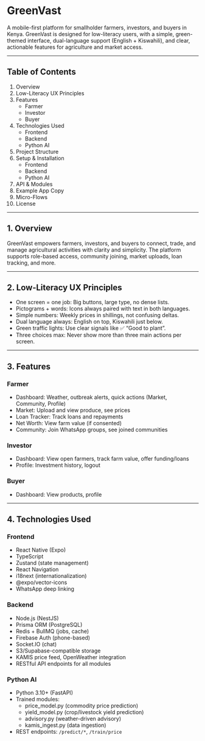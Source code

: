 # GreenVast

A mobile-first platform for smallholder farmers, investors, and buyers in Kenya. GreenVast is designed for low-literacy users, with a simple, green-themed interface, dual-language support (English + Kiswahili), and clear, actionable features for agriculture and market access.

---

## Table of Contents
1. Overview
2. Low-Literacy UX Principles
3. Features
   - Farmer
   - Investor
   - Buyer
4. Technologies Used
   - Frontend
   - Backend
   - Python AI
5. Project Structure
6. Setup & Installation
   - Frontend
   - Backend
   - Python AI
7. API & Modules
8. Example App Copy
9. Micro-Flows
10. License

---

## 1. Overview
GreenVast empowers farmers, investors, and buyers to connect, trade, and manage agricultural activities with clarity and simplicity. The platform supports role-based access, community joining, market uploads, loan tracking, and more.

---

## 2. Low-Literacy UX Principles
- One screen = one job: Big buttons, large type, no dense lists.
- Pictograms + words: Icons always paired with text in both languages.
- Simple numbers: Weekly prices in shillings, not confusing deltas.
- Dual language always: English on top, Kiswahili just below.
- Green traffic lights: Use clear signals like ✅ “Good to plant”.
- Three choices max: Never show more than three main actions per screen.

---

## 3. Features

### Farmer
- Dashboard: Weather, outbreak alerts, quick actions (Market, Community, Profile)
- Market: Upload and view produce, see prices
- Loan Tracker: Track loans and repayments
- Net Worth: View farm value (if consented)
- Community: Join WhatsApp groups, see joined communities

### Investor
- Dashboard: View open farmers, track farm value, offer funding/loans
- Profile: Investment history, logout

### Buyer
- Dashboard: View products, profile

---

## 4. Technologies Used

### Frontend
- React Native (Expo)
- TypeScript
- Zustand (state management)
- React Navigation
- i18next (internationalization)
- @expo/vector-icons
- WhatsApp deep linking

### Backend
- Node.js (NestJS)
- Prisma ORM (PostgreSQL)
- Redis + BullMQ (jobs, cache)
- Firebase Auth (phone-based)
- Socket.IO (chat)
- S3/Supabase-compatible storage
- KAMIS price feed, OpenWeather integration
- RESTful API endpoints for all modules

### Python AI
- Python 3.10+ (FastAPI)
- Trained modules:
  - price_model.py (commodity price prediction)
  - yield_model.py (crop/livestock yield prediction)
  - advisory.py (weather-driven advisory)
  - kamis_ingest.py (data ingestion)
- REST endpoints: `/predict/*`, `/train/price`
